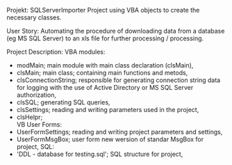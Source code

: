 Projekt: SQLServerImporter
   Project using VBA objects to create the necessary classes.
   
User Story:
   Automating the procedure of downloading data from a database (eg MS SQL Server) to an xls file for further processing / processing.

Project Description:
VBA modules:
  - modMain; main module with main class declaration (clsMain),
  - clsMain; main class; containing main functions and metods,
  - clsConnectionString; responsible for generating connection string data for logging with the use of Active Directory or MS SQL Server authorization,
  - clsSQL; generating SQL queries,
  - clsSettings; reading and writing parameters used in the project,
  - clsHelpr;  
VB User Forms:
  - UserFormSettings; reading and writing project parameters and settings,
  - UserFormMsgBox; user form new wersion of standar MsgBox for project,
SQL:
  - 'DDL - database for testing.sql'; SQL structure for project,

